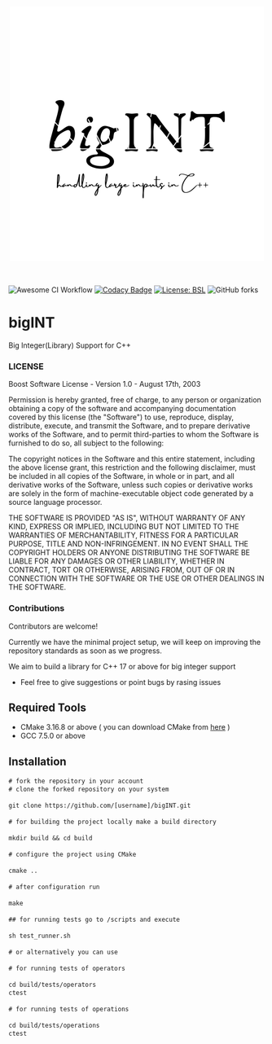<p align="center">
  <img src="examples/logo.png"></img>
</p>

<br/>

![Awesome CI Workflow](https://github.com/ayaankhan98/bigINT/workflows/Awesome%20CI%20Workflow/badge.svg)
[![Codacy Badge](https://app.codacy.com/project/badge/Grade/ef219f076b1a4fb184fba0108c3ea3c5)](https://www.codacy.com/gh/ayaankhan98/bigINT/dashboard?utm_source=github.com&amp;utm_medium=referral&amp;utm_content=ayaankhan98/bigINT&amp;utm_campaign=Badge_Grade)
[![License: BSL](https://img.shields.io/badge/License-BSL-green.svg)](https://github.com/ayaankhan98/bigINT/blob/main/LICENSE)
![GitHub forks](https://img.shields.io/github/forks/ayaankhan98/bigINT?style=social)

# bigINT
Big Integer(Library) Support for C++

### LICENSE
Boost Software License - Version 1.0 - August 17th, 2003

Permission is hereby granted, free of charge, to any person or organization
obtaining a copy of the software and accompanying documentation covered by
this license (the "Software") to use, reproduce, display, distribute,
execute, and transmit the Software, and to prepare derivative works of the
Software, and to permit third-parties to whom the Software is furnished to
do so, all subject to the following:

The copyright notices in the Software and this entire statement, including
the above license grant, this restriction and the following disclaimer,
must be included in all copies of the Software, in whole or in part, and
all derivative works of the Software, unless such copies or derivative
works are solely in the form of machine-executable object code generated by
a source language processor.

THE SOFTWARE IS PROVIDED "AS IS", WITHOUT WARRANTY OF ANY KIND, EXPRESS OR
IMPLIED, INCLUDING BUT NOT LIMITED TO THE WARRANTIES OF MERCHANTABILITY,
FITNESS FOR A PARTICULAR PURPOSE, TITLE AND NON-INFRINGEMENT. IN NO EVENT
SHALL THE COPYRIGHT HOLDERS OR ANYONE DISTRIBUTING THE SOFTWARE BE LIABLE
FOR ANY DAMAGES OR OTHER LIABILITY, WHETHER IN CONTRACT, TORT OR OTHERWISE,
ARISING FROM, OUT OF OR IN CONNECTION WITH THE SOFTWARE OR THE USE OR OTHER
DEALINGS IN THE SOFTWARE.


### Contributions

Contributors are welcome!

Currently we have the minimal project setup, we will keep on improving the repository standards as soon as we progress.

We aim to build a library for C++ 17 or above for big integer support

- Feel free to give suggestions or point bugs by rasing issues

## Required Tools
- CMake 3.16.8 or above
( you can download CMake from [here](https://cmake.org/download/) )
- GCC 7.5.0 or above

## Installation

```
# fork the repository in your account
# clone the forked repository on your system

git clone https://github.com/[username]/bigINT.git

# for building the project locally make a build directory

mkdir build && cd build

# configure the project using CMake

cmake ..

# after configuration run

make

## for running tests go to /scripts and execute

sh test_runner.sh

# or alternatively you can use

# for running tests of operators

cd build/tests/operators
ctest

# for running tests of operations

cd build/tests/operations
ctest
```
